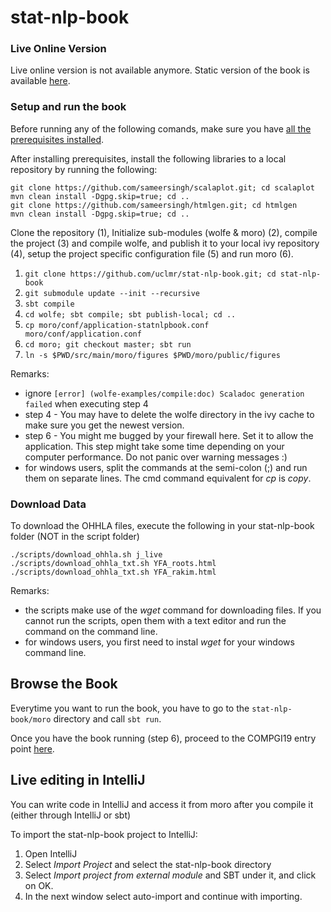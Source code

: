 # stat-nlp-book

### Live Online Version

Live online version is not available anymore. Static version of the book is available [here](uclmr.github.io/stat-nlp-book-scala).

### Setup and run the book

Before running any of the following comands, make sure you have [all the prerequisites installed](https://github.com/uclmr/stat-nlp-book-scala/wiki/Installation-of-prerequisites).

After installing prerequisites, install the following libraries to a local repository by running the following:

    git clone https://github.com/sameersingh/scalaplot.git; cd scalaplot
    mvn clean install -Dgpg.skip=true; cd ..
    git clone https://github.com/sameersingh/htmlgen.git; cd htmlgen
    mvn clean install -Dgpg.skip=true; cd ..

Clone the repository (1), 
Initialize sub-modules (wolfe & moro) (2), compile the project (3) and compile wolfe, and publish it to your local ivy repository (4), setup the project specific configuration file (5) and run moro (6).

1. `git clone https://github.com/uclmr/stat-nlp-book.git; cd stat-nlp-book`
2. `git submodule update --init --recursive`
3. `sbt compile`
4. `cd wolfe; sbt compile; sbt publish-local; cd ..`
5. `cp moro/conf/application-statnlpbook.conf moro/conf/application.conf`
6. `cd moro; git checkout master; sbt run`
7. `ln -s $PWD/src/main/moro/figures $PWD/moro/public/figures`

Remarks:
- ignore `[error] (wolfe-examples/compile:doc) Scaladoc generation failed` when executing step 4
- step 4 - You may have to delete the wolfe directory in the ivy cache to make sure you get the newest version.
- step 6 - You might me bugged by your firewall here. Set it to allow the application. This step might take some time depending on your computer performance. Do not panic over warning messages :)
- for windows users, split the commands at the semi-colon (;) and run them on separate lines. The cmd command equivalent for *cp* is *copy*.
    

### Download Data
To download the OHHLA files, execute the following in your stat-nlp-book folder (NOT in the script folder)

    ./scripts/download_ohhla.sh j_live
    ./scripts/download_ohhla_txt.sh YFA_roots.html
    ./scripts/download_ohhla_txt.sh YFA_rakim.html
    
Remarks:
- the scripts make use of the *wget* command for downloading files. If you cannot run the scripts, open them with a text editor and run the command on the command line.
- for windows users, you first need to instal *wget* for your windows command line.

## Browse the Book
Everytime you want to run the book, you have to go to the `stat-nlp-book/moro` directory and call `sbt run`.

Once you have the book running (step 6), proceed to the COMPGI19 entry point [here](http://localhost:9000/template/statnlpbook/04_compgi19/02_overview).

## Live editing in IntelliJ

You can write code in IntelliJ and access it from moro after you compile it (either through IntelliJ or sbt)

To import the stat-nlp-book project to IntelliJ:

1. Open IntelliJ
2. Select *Import Project* and select the stat-nlp-book directory
3. Select *Import project from external module* and SBT under it, and click on OK.
4. In the next window select auto-import and continue with importing.
